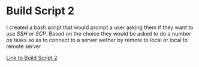 # Build Script 2

<p>I created a bash script that would prompt a user asking them if they want to use <i>SSH or SCP</i>.
  Based on the choice they would be asked to do a number os tasks so as to connect to a server wether by remote to local or local to remote server</p>
  
 [Link to Build Script 2](/build_script_2.sh)



